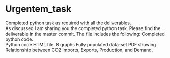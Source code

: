 # Urgentem_task
Completed python task as required with all the deliverables.  
As discussed I am sharing you the completed python task. Please find the deliverable in the master commit. The file includes the following: 
Completed python code.   
Python code HTML file.
8 graphs 
Fully populated data-set
PDF showing  Relationship between CO2 Imports, Exports, Production, and Demand. 
